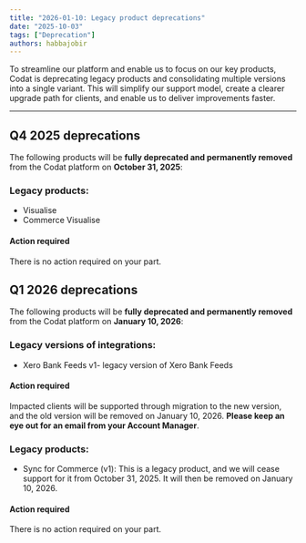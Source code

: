 ```yaml
---
title: "2026-01-10: Legacy product deprecations"
date: "2025-10-03"
tags: ["Deprecation"]
authors: habbajobir
---
```


To streamline our platform and enable us to focus on our key products, Codat is deprecating legacy products and consolidating multiple versions into a single variant. This will simplify our support model, create a clearer upgrade path for clients, and enable us to deliver improvements faster.

---

## Q4 2025 deprecations

The following products will be **fully deprecated and permanently removed** from the Codat platform on **October 31, 2025**:


### Legacy products:

* Visualise
* Commerce Visualise

#### Action required

There is no action required on your part.


## Q1 2026 deprecations

The following products will be **fully deprecated and permanently removed** from the Codat platform on **January 10, 2026**:


### Legacy versions of integrations:

* Xero Bank Feeds v1- legacy version of Xero Bank Feeds

#### Action required

Impacted clients will be supported through migration to the new version, and the old version will be removed on January 10, 2026. **Please keep an eye out for an email from your Account Manager**.

### Legacy products:

* Sync for Commerce (v1): This is a legacy product, and we will cease support for it from October 31, 2025. It will then be removed on January 10, 2026.

#### Action required

There is no action required on your part.
